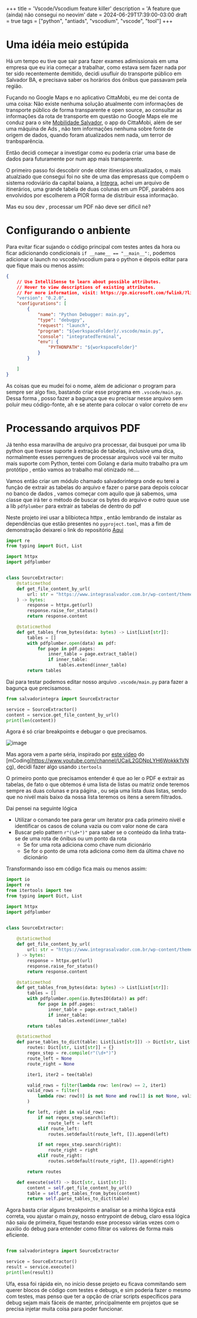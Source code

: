 +++
title = 'Vscode/Vscodium feature killer'
description = 'A feature que (ainda) não consegui no neovim'
date = 2024-06-29T17:39:00-03:00
draft = true
tags = ["python", "antiads", "vscodium", "vscode", "tool"]
+++

# Uma idéia meio estúpida

Há um tempo eu tive que sair para fazer exames adimissionais em uma empresa que eu iria começar a trabalhar, como estava sem fazer nada por ter sido recentemente demitido, decidi usufluir do transporte público em Salvador BA, e precisava saber os horários dos ónibus que passavam pela região.

Fuçando no Google Maps e no aplicativo CittaMobi, eu me dei conta de uma coisa: Não existe nenhuma solução atualmente com informações de transporte público de forma transparente e open source, ao consultar as informações da rota de transporte em questão no Google Maps ele me conduz para o site [Mobilidade Salvador](http://www.mobilidade.salvador.ba.gov.br), o app do CittaMobi, além de ser uma máquina de Ads , não tem informações nenhuma sobre fonte de origem de dados, quando foram atualizados nem nada, um terror de tranbsparência.

Então decidi começar a investigar como eu poderia criar uma base de dados para futuramente por num app mais transparente.

O primeiro passo foi descobrir onde obter itinerários atualizados, o mais atualziado que consegui foi no site de uma das empresass que compõem o sistema rodoviário da capital baiana, a [Integra](https://www.integrasalvador.com.br/), achei um arquivo de itinerários, uma grande tabela de duas colunas em um PDF, parabéns aos envolvidos por escolherem a PIOR forma de distribuir essa informação.

Mas eu sou dev , processar um PDF não deve ser dificíl né?


# Configurando o anbiente

Para evitar ficar sujando o código principal com testes antes da hora ou ficar adicionando condicionais `if __name__ == "__main__":`, podemos adicionar o launch no vscode/vscodium para o python e depois editar para que fique mais ou menos assim:

```json
{
    // Use IntelliSense to learn about possible attributes.
    // Hover to view descriptions of existing attributes.
    // For more information, visit: https://go.microsoft.com/fwlink/?linkid=830387
    "version": "0.2.0",
    "configurations": [
        {
            "name": "Python Debugger: main.py",
            "type": "debugpy",
            "request": "launch",
            "program": "${workspaceFolder}/.vscode/main.py",
            "console": "integratedTerminal",
            "env": {
                "PYTHONPATH": "${workspaceFolder}"
            }
        }

    ]
}
```

As coisas que eu mudei foi o nome, além de adicionar o program para sempre ser algo fixo, bastando criar esse programa em `.vscode/main.py`. Dessa forma , posso fazer a bagunça que eu precisar nesse arquivo sem poluir meu código-fonte, ah e se atente para colocar o valor correto de `env`


# Processando arquivos PDF

Já tenho essa maravilha de arquivo pra processar, dai busquei por uma lib python que tivesse suporte à extração de tabelas, inclusive uma dica, normalmente esses perrengues de processar arquivos você vai ter muito mais suporte com Python, tentei com Golang e daria muito trabalho pra um protótipo , então vamos ao trabalho mal otinizado né....

Vamos então criar um módulo chamado salvadorintegra onde eu terei a função de extrair as tabelas do arquivo e fazer o parse para depois colocar no banco de dados , vamos começar com aquilo que já sabemos, uma classe que irá ter o método de buscar os bytes do arquivo e outro quue use a lib `pdfplumber` para extrair as tabelas de dentro do pdf

Neste projeto irei usar a blibioteca httpx , então lembrando de instalar as dependências que estão presentes no `pyproject.toml`, mas a fim de demonstração deixarei o link do repositório [Aqui](Link)
``` python
import re
from typing import Dict, List

import httpx
import pdfplumber


class SourceExtractor:
    @staticmethod
    def get_file_content_by_url(
        url: str = "https://www.integrasalvador.com.br/wp-content/themes/integra/img/ITINERARIO_ONIBUS.pdf",
    ) -> bytes:
        response = httpx.get(url)
        response.raise_for_status()
        return response.content

    @staticmethod
    def get_tables_from_bytes(data: bytes) -> List[List[str]]:
        tables = []
        with pdfplumber.open(data) as pdf:
            for page in pdf.pages:
                inner_table = page.extract_table()
                if inner_table:
                    tables.extend(inner_table)
        return tables

```

Dai para testar podemos editar nosso arquivo `.vscode/main.py` para fazer a bagunça que precisamoss.

```python
from salvadorintegra import SourceExtractor

service = SourceExtractor()
content = service.get_file_content_by_url()
print(len(content))

```

Agora é só criar breakpoints e debugar o que precisamos.

![image](./vscode-debug.png)

Mas agora vem a parte séria, inspirado por [este vídeo](https://www.youtube.com/watch?v=1p7xa_BHYDs) do [mCoding]https://www.youtube.com/channel/UCaiL2GDNpLYH6Wokkk1VNcg), decidi fazer algo usando `itertools`

O primeiro ponto que precisamos entender é que ao ler o PDF e extrair as tabelas, de fato o que obtemos é uma lista de listas ou matriz onde teremos sempre as duas colunas e pra página , ou seja uma lista duas listas, sendo que no nivél mais baixo da nossa lista teremos os itens a serem filtrados.

Dai pensei na seguinte lógica

- Utilizar o comando tee para gerar um iterator pra cada primeiro nivél e identificar os casos de coluna vazia ou com valor none de cara
- Buscar pelo pattern `r"(\d+°)"` para saber se o conteúdo da linha trata-se de uma rota de ónibus ou um ponto da rota
    - Se for uma rota adiciona como chave num dicionário
    - Se for o ponto de uma rota adiciona como item da última chave no dicionário

Transformando isso em código fica mais ou menos assim:

```python
import io
import re
from itertools import tee
from typing import Dict, List

import httpx
import pdfplumber


class SourceExtractor:
    
    @staticmethod
    def get_file_content_by_url(
        url: str = "https://www.integrasalvador.com.br/wp-content/themes/integra/img/ITINERARIO_ONIBUS.pdf",
    ) -> bytes:
        response = httpx.get(url)
        response.raise_for_status()
        return response.content

    @staticmethod
    def get_tables_from_bytes(data: bytes) -> List[List[str]]:
        tables = []
        with pdfplumber.open(io.BytesIO(data)) as pdf:
            for page in pdf.pages:
                inner_table = page.extract_table()
                if inner_table:
                    tables.extend(inner_table)
        return tables

    @staticmethod
    def parse_tables_to_dict(table: List[List[str]]) -> Dict[str, List[str]]:
        routes: Dict[str, List[str]] = {}
        regex_step = re.compile(r"(\d+°)")
        route_left = None
        route_right = None

        iter1, iter2 = tee(table)

        valid_rows = filter(lambda row: len(row) == 2, iter1)
        valid_rows = filter(
            lambda row: row[0] is not None and row[1] is not None, valid_rows
        )

        for left, right in valid_rows:
            if not regex_step.search(left):
                route_left = left
            elif route_left:
                routes.setdefault(route_left, []).append(left)

            if not regex_step.search(right):
                route_right = right
            elif route_right:
                routes.setdefault(route_right, []).append(right)

        return routes

    def execute(self) -> Dict[str, List[str]]:
        content = self.get_file_content_by_url()
        table = self.get_tables_from_bytes(content)
        return self.parse_tables_to_dict(table)

```

Agora basta criar alguns breakpoints e analisar se a minha lógica está correta, vou ajustar o main.py, nosso entrypoint de debug, claro essa lógica não saiu de primeira, fiquei testando esse processo várias vezes com o auxilio do debug para entender como filtrar os valores de forma mais eficiente.


```python

from salvadorintegra import SourceExtractor

service = SourceExtractor()
result = service.execute()
print(len(result))
```

Ufa, essa foi rápida ein, no início desse projeto eu ficava commitando sem querer blocos de código com testes e debugs, e sim poderia fazer o mesmo com testes, mas penso que ter a opção de criar scripts específicos para debug sejam mais fáceis de manter, principalmente em projetos que se precisa injetar muita coisa para poder funcionar.
